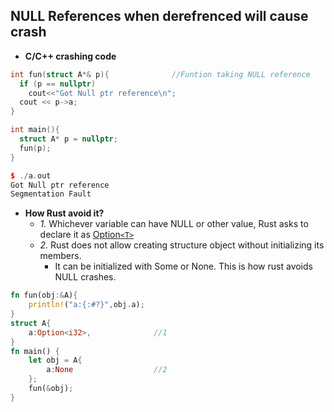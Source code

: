 ## NULL References when derefrenced will cause crash
- **C/C++ crashing code**
```c++
int fun(struct A*& p){              //Funtion taking NULL reference
  if (p == nullptr)
    cout<<"Got Null ptr reference\n";
  cout << p->a;
}

int main(){
  struct A* p = nullptr;
  fun(p);
}

$ ./a.out
Got Null ptr reference
Segmentation Fault
```
- **How Rust avoid it?**
  - _1._ Whichever variable can have NULL or other value, Rust asks to declare it as [Option`<T>`]()
  - _2._ Rust does not allow creating structure object without initializing its members.
    - It can be initialized with Some or None. This is how rust avoids NULL crashes.
```rust
fn fun(obj:&A){
    println!("a:{:#?}",obj.a);
}
struct A{
    a:Option<i32>,              //1
}
fn main() {
    let obj = A{
        a:None                  //2
    };
    fun(&obj);
}
```
